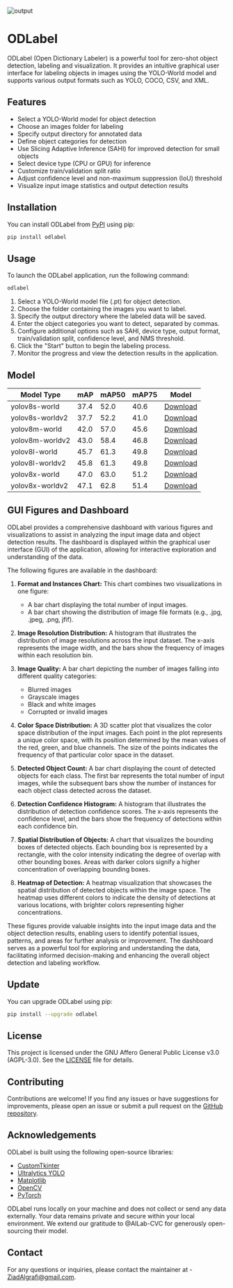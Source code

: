 ![output](https://github.com/Ziad-Algrafi/ODLabel/assets/117011801/0bf8f35d-5337-4ee4-b694-5c957fe25992)

# ODLabel

ODLabel (Open Dictionary Labeler) is a powerful tool for zero-shot object detection, labeling and visualization. It provides an intuitive graphical user interface for labeling objects in images using the YOLO-World model and supports various output formats such as YOLO, COCO, CSV, and XML.

## Features

- Select a YOLO-World model for object detection
- Choose an images folder for labeling
- Specify output directory for annotated data
- Define object categories for detection
- Use Slicing Adaptive Inference (SAHI) for improved detection for small objects
- Select device type (CPU or GPU) for inference
- Customize train/validation split ratio
- Adjust confidence level and non-maximum suppression (IoU) threshold
- Visualize input image statistics and output detection results

## Installation

You can install ODLabel from [PyPI](https://pypi.org/project/odlabel/) using pip:

```bash
pip install odlabel

```

## Usage

To launch the ODLabel application, run the following command:

```bash
odlabel
```

1. Select a YOLO-World model file (.pt) for object detection.
2. Choose the folder containing the images you want to label.
3. Specify the output directory where the labeled data will be saved.
4. Enter the object categories you want to detect, separated by commas.
5. Configure additional options such as SAHI, device type, output format, train/validation split, confidence level, and NMS threshold.
6. Click the "Start" button to begin the labeling process.
7. Monitor the progress and view the detection results in the application.

## Model

| Model Type      | mAP  | mAP50 | mAP75 | Model                                                                                         |
| --------------- | ---- | ----- | ----- | --------------------------------------------------------------------------------------------- |
| yolov8s-world   | 37.4 | 52.0  | 40.6  | [Download](https://github.com/ultralytics/assets/releases/download/v8.2.0/yolov8s-world.pt)   |
| yolov8s-worldv2 | 37.7 | 52.2  | 41.0  | [Download](https://github.com/ultralytics/assets/releases/download/v8.2.0/yolov8s-worldv2.pt) |
| yolov8m-world   | 42.0 | 57.0  | 45.6  | [Download](https://github.com/ultralytics/assets/releases/download/v8.2.0/yolov8m-world.pt)   |
| yolov8m-worldv2 | 43.0 | 58.4  | 46.8  | [Download](https://github.com/ultralytics/assets/releases/download/v8.2.0/yolov8m-worldv2.pt) |
| yolov8l-world   | 45.7 | 61.3  | 49.8  | [Download](https://github.com/ultralytics/assets/releases/download/v8.2.0/yolov8l-world.pt)   |
| yolov8l-worldv2 | 45.8 | 61.3  | 49.8  | [Download](https://github.com/ultralytics/assets/releases/download/v8.2.0/yolov8l-worldv2.pt) |
| yolov8x-world   | 47.0 | 63.0  | 51.2  | [Download](https://github.com/ultralytics/assets/releases/download/v8.2.0/yolov8x-world.pt)   |
| yolov8x-worldv2 | 47.1 | 62.8  | 51.4  | [Download](https://github.com/ultralytics/assets/releases/download/v8.2.0/yolov8x-worldv2.pt) |

## GUI Figures and Dashboard

ODLabel provides a comprehensive dashboard with various figures and visualizations to assist in analyzing the input image data and object detection results. The dashboard is displayed within the graphical user interface (GUI) of the application, allowing for interactive exploration and understanding of the data.

The following figures are available in the dashboard:

1. **Format and Instances Chart:** This chart combines two visualizations in one figure:

   - A bar chart displaying the total number of input images.
   - A bar chart showing the distribution of image file formats (e.g., .jpg, .jpeg, .png, jfif).

2. **Image Resolution Distribution:** A histogram that illustrates the distribution of image resolutions across the input dataset. The x-axis represents the image width, and the bars show the frequency of images within each resolution bin.

3. **Image Quality:** A bar chart depicting the number of images falling into different quality categories:

   - Blurred images
   - Grayscale images
   - Black and white images
   - Corrupted or invalid images

4. **Color Space Distribution:** A 3D scatter plot that visualizes the color space distribution of the input images. Each point in the plot represents a unique color space, with its position determined by the mean values of the red, green, and blue channels. The size of the points indicates the frequency of that particular color space in the dataset.

5. **Detected Object Count:** A bar chart displaying the count of detected objects for each class. The first bar represents the total number of input images, while the subsequent bars show the number of instances for each object class detected across the dataset.

6. **Detection Confidence Histogram:** A histogram that illustrates the distribution of detection confidence scores. The x-axis represents the confidence level, and the bars show the frequency of detections within each confidence bin.

7. **Spatial Distribution of Objects:** A chart that visualizes the bounding boxes of detected objects. Each bounding box is represented by a rectangle, with the color intensity indicating the degree of overlap with other bounding boxes. Areas with darker colors signify a higher concentration of overlapping bounding boxes.

8. **Heatmap of Detection:** A heatmap visualization that showcases the spatial distribution of detected objects within the image space. The heatmap uses different colors to indicate the density of detections at various locations, with brighter colors representing higher concentrations.

These figures provide valuable insights into the input image data and the object detection results, enabling users to identify potential issues, patterns, and areas for further analysis or improvement. The dashboard serves as a powerful tool for exploring and understanding the data, facilitating informed decision-making and enhancing the overall object detection and labeling workflow.

## Update

You can upgrade ODLabel using pip:

```bash
pip install --upgrade odlabel

```

## License

This project is licensed under the GNU Affero General Public License v3.0 (AGPL-3.0). See the [LICENSE](LICENSE) file for details.

## Contributing

Contributions are welcome! If you find any issues or have suggestions for improvements, please open an issue or submit a pull request on the [GitHub repository](https://github.com/Ziad-Algrafi/odlabel).

## Acknowledgements

ODLabel is built using the following open-source libraries:

- [CustomTkinter](https://github.com/TomSchimansky/CustomTkinter)
- [Ultralytics YOLO](https://github.com/ultralytics/ultralytics)
- [Matplotlib](https://matplotlib.org)
- [OpenCV](https://opencv.org)
- [PyTorch](https://pytorch.org)

ODLabel runs locally on your machine and does not collect or send any data externally. Your data remains private and secure within your local environment.
We extend our gratitude to @AILab-CVC for generously open-sourcing their model.

## Contact

For any questions or inquiries, please contact the maintainer at - ZiadAlgrafi@gmail.com.
